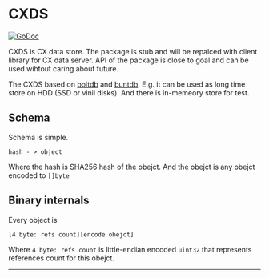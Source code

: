 CXDS
====

[![GoDoc](https://godoc.org/github.com/skycoin/cxo/data/cxds?status.svg)](https://godoc.org/github.com/skycoin/cxo/data/cxds)

CXDS is CX data store. The package is stub and will be repalced with
client library for CX data server. API of the package is close to goal
and can be used wihtout caring about future.

The CXDS based on [boltdb](github.com/boltdb/bolt) and
[buntdb](github.com/tidwall/buntdb). E.g. it can be used as long time store
on HDD (SSD or vinil disks). And there is in-memeory store for test.


## Schema

Schema is simple.

```
hash - > object
```

Where the hash is SHA256 hash of the obejct. And the obejct is any
obejct encoded to `[]byte`


## Binary internals

Every object is

```
[4 byte: refs count][encode obejct]
```

Where `4 byte: refs count` is little-endian encoded `uint32` that represents
references count for this obejct.


---
